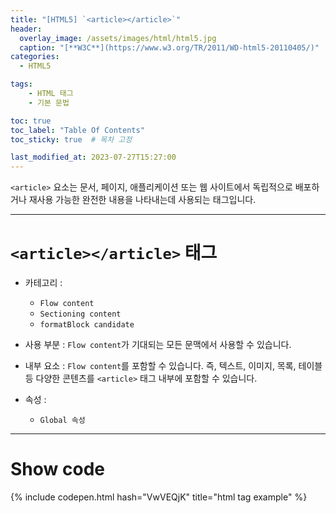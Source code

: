 ```yaml
---
title: "[HTML5] `<article></article>`"
header:
  overlay_image: /assets/images/html/html5.jpg
  caption: "[**W3C**](https://www.w3.org/TR/2011/WD-html5-20110405/)"
categories:
  - HTML5

tags:
    - HTML 태그
    - 기본 문법

toc: true
toc_label: "Table Of Contents"
toc_sticky: true  # 목차 고정

last_modified_at: 2023-07-27T15:27:00
---
```


`<article>` 요소는 문서, 페이지, 애플리케이션 또는 웹 사이트에서 독립적으로 배포하거나 재사용 가능한 완전한 내용을 나타내는데 사용되는 태그입니다.

---

# `<article></article>` 태그

- 카테고리 : 
  - `Flow content`
  - `Sectioning content`
  - `formatBlock candidate`

- 사용 부분 : `Flow content`가 기대되는 모든 문맥에서 사용할 수 있습니다.
- 내부 요소 : `Flow content`를 포함할 수 있습니다. 즉, 텍스트, 이미지, 목록, 테이블 등 다양한 콘텐츠를 `<article>` 태그 내부에 포함할 수 있습니다.
- 속성 : 
  - `Global 속성`

---

# Show code
{% include codepen.html hash="VwVEQjK" title="html tag example" %}